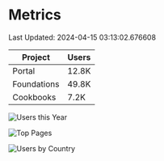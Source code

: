 # Metrics 

Last Updated: 2024-04-15 03:13:02.676608

| Project | Users |
| ----- | ----- |
| Portal | 12.8K |
| Foundations | 49.8K |
| Cookbooks | 7.2K |

![Users this Year](metrics/thisyear.png)

![Top Pages](metrics/toppages.png)

![Users by Country](metrics/bycountry.png)

